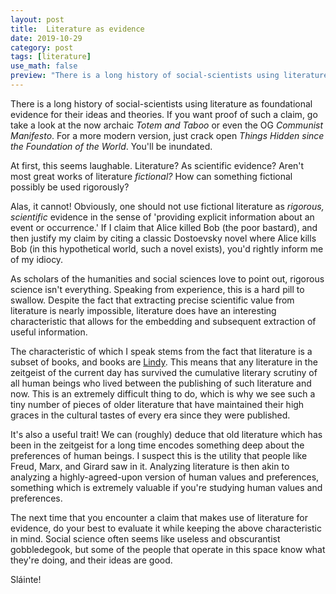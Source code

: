 ```yaml
---
layout: post
title:  Literature as evidence
date: 2019-10-29
category: post
tags: [literature]
use_math: false
preview: "There is a long history of social-scientists using literature as foundational evidence for their ideas and theories..."
---
```


There is a long history of social-scientists using literature as foundational evidence for their ideas and theories. If you want proof of such a claim, go take a look at the now archaic _Totem and Taboo_ or even the OG _Communist Manifesto_. For a more modern version, just crack open _Things Hidden since the Foundation of the World_. You'll be inundated.

At first, this seems laughable. Literature? As scientific evidence? Aren't most great works of literature _fictional?_ How can something fictional possibly be used rigorously?

Alas, it cannot! Obviously, one should not use fictional literature as _rigorous, scientific_ evidence in the sense of 'providing explicit information about an event or occurrence.' If I claim that Alice killed Bob (the poor bastard), and then justify my claim by citing a classic Dostoevsky novel where Alice kills Bob (in this hypothetical world, such a novel exists), you'd rightly inform me of my idiocy.

As scholars of the humanities and social sciences love to point out, rigorous science isn't everything. Speaking from experience, this is a hard pill to swallow. Despite the fact that extracting precise scientific value from literature is nearly impossible, literature does have an interesting characteristic that allows for the embedding and subsequent extraction of useful information.

The characteristic of which I speak stems from the fact that literature is a subset of books, and books are [Lindy](https://en.wikipedia.org/wiki/Lindy_effect). This means that any literature in the zeitgeist of the current day has survived the cumulative literary scrutiny of all human beings who lived between the publishing of such literature and now. This is an extremely difficult thing to do, which is why we see such a tiny number of pieces of older literature that have maintained their high graces in the cultural tastes of every era since they were published.

It's also a useful trait! We can (roughly) deduce that old literature which has been in the zeitgeist for a long time encodes something deep about the preferences of human beings. I suspect this is the utility that people like Freud, Marx, and Girard saw in it. Analyzing literature is then akin to analyzing a highly-agreed-upon version of human values and preferences, something which is extremely valuable if you're studying human values and preferences.

The next time that you encounter a claim that makes use of literature for evidence, do your best to evaluate it while keeping the above characteristic in mind. Social science often seems like useless and obscurantist gobbledegook, but some of the people that operate in this space know what they're doing, and their ideas are good.

Sláinte!